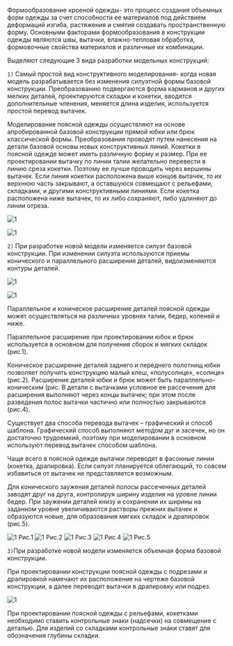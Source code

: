 <span class="term">Формообразование кроеной одежды</span>- это процесс создания объемных форм одежды за счет способности ее материалов под действием деформаций изгиба, растяжения и смятия создавать пространственную форму. Основными факторами формообразования в конструкции одежды являются швы, вытачки, влажно-тепловая обработка, формовочные свойства материалов и различные их комбинации.

<span class="term">Выделяют следующие 3 вида разработки модельных конструкций:</span>

<span class="term">`1)`</span> Самый простой вид конструктивного моделирования- когда новая модель разрабатывается без изменения силуэтной формы базовой конструкции. Преобразованию подвергаются форма карманов и других мелких деталей, проектируются складки и кокетки, вводятся дополнительные членения, меняется длина изделия, используется простой перевод вытачек.

Моделирование поясной одежды осуществляют на основе апробированной базовой конструкции прямой юбки или брюк классической формы. Преобразования проводят путем нанесения на детали базовой основы новых конструктивных линий. Кокетки в поясной одежде может иметь различную форму и размер. При ее проектировании вытачку по линии талии желательно перевести в линию среза кокетки. Поэтому ее лучше проводить через вершины вытачек. Если линия кокетки расположена выше концов вытачек, то их верхнюю часть закрывают, а оставшуюся совмещают с рельефами, складками, и другими конструктивными линиями. Если кокетка расположена ниже вытачек, то их либо сохраняют, либо удлиняют до линии отреза.
<div class="pop-up_img">

![1](/dynamic_infographic_page/img/infographic_imgs/pop-up_imgs/card5/1.jpg)

![1](/dynamic_infographic_page/img/infographic_imgs/pop-up_imgs/card5/2.jpg)
</div>

<span class="term">`2)`</span> При разработке новой модели изменяется силуэт базовой конструкции. При изменении силуэта используются приемы конического и параллельного расширения деталей, видоизменяются контуры деталей.

<div class="pop-up_img">

![1](/dynamic_infographic_page/img/infographic_imgs/pop-up_imgs/card5/3.jpg)

![1](/dynamic_infographic_page/img/infographic_imgs/pop-up_imgs/card5/4.jpg)
</div>

Параллельное и коническое расширение деталей поясной одежды может осуществляться на различных уровнях талии, бедер, коленей и ниже.

Параллельное расширение при проектировании юбок и брюк используется в основном для получения сборок и мягких складок (рис.1).

Коническое расширение деталей заднего и переднего полотнищ юбки позволяет получить конструкцию малый клеш, «полусолнце», «солнце» (рис.2). Расширение деталей юбки и брюк может быть параллельно-коническим (рис. В детали с вытачками условное ее рассечение для расширения выполняют через концы вытачек; при этом после разведения полос вытачки частично или полностью закрываются (рис.4).

Существует два способа перевода вытачек – графический и способ шаблона. Графический способ выполняют методом дуг и засечек, но он достаточно трудоемкий, поэтому при моделировании в основном используют перевод вытачек способом шаблона.

Чаще всего в поясной одежде вытачки переводят в фасонные линии (кокетка, драпировка). Если силуэт планируется облегающий, то совсем избавиться от вытачек не представляется возможным.

Для конического заужения деталей полосы рассеченных деталей заводят друг на друга, контролируя ширину изделия на уровне линии бедер. При заужении деталей книзу и сохранении их ширины на заданном уровне увеличиваются растворы прежних вытачек и образуются новые, для образования мягких складок и драпировок (рис.5).

![1](/dynamic_infographic_page/img/infographic_imgs/pop-up_imgs/card5/5.jpg)
Рис.1
![1](/dynamic_infographic_page/img/infographic_imgs/pop-up_imgs/card5/6.jpg)
Рис.2
![1](/dynamic_infographic_page/img/infographic_imgs/pop-up_imgs/card5/7.jpg)
Рис.3
![1](/dynamic_infographic_page/img/infographic_imgs/pop-up_imgs/card5/8.jpg)
Рис.4
![1](/dynamic_infographic_page/img/infographic_imgs/pop-up_imgs/card5/9.jpg)
Рис.5

<span class="term">`3)`</span>При разработке новой модели изменяется объемная форма базовой конструкции.

При проектировании конструкции поясной одежды с подрезами и драпировкой намечают их расположение на чертеже базовой конструкции, а далее переводят вытачки в драпировку или подрез.

![1](/dynamic_infographic_page/img/infographic_imgs/pop-up_imgs/card5/10.jpg)

При проектировании поясной одежды с рельефами, кокетками необходимо ставить контрольные знаки (надсечки) на совмещение с деталью. Для изделий со складками контрольные знаки ставят для обозначения глубины складки.